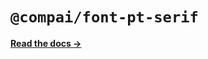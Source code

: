 # `@compai/font-pt-serif`

[**Read the docs &rarr;**](https://components.ai/docs/typefaces/pt-serif)
